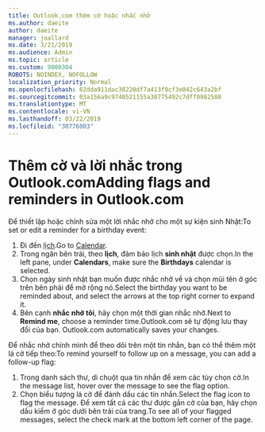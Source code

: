 ```yaml
---
title: Outlook.com thêm cờ hoặc nhắc nhở
ms.author: daeite
author: daeite
manager: joallard
ms.date: 3/21/2019
ms.audience: Admin
ms.topic: article
ms.custom: 9000304
ROBOTS: NOINDEX, NOFOLLOW
localization_priority: Normal
ms.openlocfilehash: 62dda911dac38220df7a413f9cf3e042c643a2bf
ms.sourcegitcommit: 03a156a9c9740521155a30775492c7dff0982588
ms.translationtype: MT
ms.contentlocale: vi-VN
ms.lasthandoff: 03/22/2019
ms.locfileid: "30776803"
---
```

# <a name="adding-flags-and-reminders-in-outlookcom"></a><span data-ttu-id="71340-102">Thêm cờ và lời nhắc trong Outlook.com</span><span class="sxs-lookup"><span data-stu-id="71340-102">Adding flags and reminders in Outlook.com</span></span>

<span data-ttu-id="71340-103">Để thiết lập hoặc chỉnh sửa một lời nhắc nhở cho một sự kiện sinh Nhật:</span><span class="sxs-lookup"><span data-stu-id="71340-103">To set or edit a reminder for a birthday event:</span></span>

1. <span data-ttu-id="71340-104">Đi đến [lịch](https://outlook.live.com/calendar/).</span><span class="sxs-lookup"><span data-stu-id="71340-104">Go to [Calendar](https://outlook.live.com/calendar/).</span></span>
1. <span data-ttu-id="71340-105">Trong ngăn bên trái, theo **lịch**, đảm bảo lịch **sinh nhật** được chọn.</span><span class="sxs-lookup"><span data-stu-id="71340-105">In the left pane, under **Calendars**, make sure the **Birthdays** calendar is selected.</span></span>
1. <span data-ttu-id="71340-106">Chọn ngày sinh nhật bạn muốn được nhắc nhở về và chọn mũi tên ở góc trên bên phải để mở rộng nó.</span><span class="sxs-lookup"><span data-stu-id="71340-106">Select the birthday you want to be reminded about, and select the arrows at the top right corner to expand it.</span></span>
1. <span data-ttu-id="71340-107">Bên cạnh **nhắc nhở tôi**, hãy chọn một thời gian nhắc nhở.</span><span class="sxs-lookup"><span data-stu-id="71340-107">Next to **Remind me**, choose a reminder time.</span></span><span data-ttu-id="71340-108">Outlook.com sẽ tự động lưu thay đổi của bạn.</span><span class="sxs-lookup"><span data-stu-id="71340-108"> Outlook.com automatically saves your changes.</span></span>

<span data-ttu-id="71340-109">Để nhắc nhở chính mình để theo dõi trên một tin nhắn, bạn có thể thêm một lá cờ tiếp theo:</span><span class="sxs-lookup"><span data-stu-id="71340-109">To remind yourself to follow up on a message, you can add a follow-up flag:</span></span>

1. <span data-ttu-id="71340-110">Trong danh sách thư, di chuột qua tin nhắn để xem các tùy chọn cờ.</span><span class="sxs-lookup"><span data-stu-id="71340-110">In the message list, hover over the message to see the flag option.</span></span>
1. <span data-ttu-id="71340-111">Chọn biểu tượng lá cờ để đánh dấu các tin nhắn.</span><span class="sxs-lookup"><span data-stu-id="71340-111">Select the flag icon to flag the message.</span></span> <span data-ttu-id="71340-112">Để xem tất cả các thư được gắn cờ của bạn, hãy chọn dấu kiểm ở góc dưới bên trái của trang.</span><span class="sxs-lookup"><span data-stu-id="71340-112">To see all of your flagged messages, select the check mark at the bottom left corner of the page.</span></span>